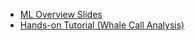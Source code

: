 * [ML Overview Slides](https://docs.google.com/presentation/d/1JJz0l3GBjYV6W6Bv1L3miny0USaVdJFh4uJEKDtKJ9s/edit?usp=sharing)
* [Hands-on Tutorial (Whale Call Analysis)](https://github.com/oceanhackweek/ohw-tutorials/tree/OHW22/01-Tue/01-machine-learning-intro/tutorial)
